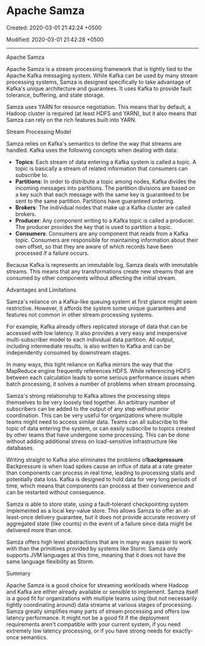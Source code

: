 # Apache Samza

Created: 2020-03-01 21:42:24 +0500

Modified: 2020-03-01 21:42:28 +0500

---

Apache Samza

Apache Samza is a stream processing framework that is tightly tied to the Apache Kafka messaging system. While Kafka can be used by many stream processing systems, Samza is designed specifically to take advantage of Kafka's unique architecture and guarantees. It uses Kafka to provide fault tolerance, buffering, and state storage.

Samza uses YARN for resource negotiation. This means that by default, a Hadoop cluster is required (at least HDFS and YARN), but it also means that Samza can rely on the rich features built into YARN.

Stream Processing Model

Samza relies on Kafka's semantics to define the way that streams are handled. Kafka uses the following concepts when dealing with data:
-   **Topics**: Each stream of data entering a Kafka system is called a topic. A topic is basically a stream of related information that consumers can subscribe to.
-   **Partitions**: In order to distribute a topic among nodes, Kafka divides the incoming messages into partitions. The partition divisions are based on a key such that each message with the same key is guaranteed to be sent to the same partition. Partitions have guaranteed ordering.
-   **Brokers**: The individual nodes that make up a Kafka cluster are called brokers.
-   **Producer**: Any component writing to a Kafka topic is called a producer. The producer provides the key that is used to partition a topic.
-   **Consumers**: Consumers are any component that reads from a Kafka topic. Consumers are responsible for maintaining information about their own offset, so that they are aware of which records have been processed if a failure occurs.

Because Kafka is represents an immutable log, Samza deals with immutable streams. This means that any transformations create new streams that are consumed by other components without affecting the initial stream.

Advantages and Limitations

Samza's reliance on a Kafka-like queuing system at first glance might seem restrictive. However, it affords the system some unique guarantees and features not common in other stream processing systems.

For example, Kafka already offers replicated storage of data that can be accessed with low latency. It also provides a very easy and inexpensive multi-subscriber model to each individual data partition. All output, including intermediate results, is also written to Kafka and can be independently consumed by downstream stages.

In many ways, this tight reliance on Kafka mirrors the way that the MapReduce engine frequently references HDFS. While referencing HDFS between each calculation leads to some serious performance issues when batch processing, it solves a number of problems when stream processing.

Samza's strong relationship to Kafka allows the processing steps themselves to be very loosely tied together. An arbitrary number of subscribers can be added to the output of any step without prior coordination. This can be very useful for organizations where multiple teams might need to access similar data. Teams can all subscribe to the topic of data entering the system, or can easily subscribe to topics created by other teams that have undergone some processing. This can be done without adding additional stress on load-sensitive infrastructure like databases.

Writing straight to Kafka also eliminates the problems of**backpressure**. Backpressure is when load spikes cause an influx of data at a rate greater than components can process in real time, leading to processing stalls and potentially data loss. Kafka is designed to hold data for very long periods of time, which means that components can process at their convenience and can be restarted without consequence.

Samza is able to store state, using a fault-tolerant checkpointing system implemented as a local key-value store. This allows Samza to offer an at-least-once delivery guarantee, but it does not provide accurate recovery of aggregated state (like counts) in the event of a failure since data might be delivered more than once.

Samza offers high level abstractions that are in many ways easier to work with than the primitives provided by systems like Storm. Samza only supports JVM languages at this time, meaning that it does not have the same language flexibility as Storm.

Summary

Apache Samza is a good choice for streaming workloads where Hadoop and Kafka are either already available or sensible to implement. Samza itself is a good fit for organizations with multiple teams using (but not necessarily tightly coordinating around) data streams at various stages of processing. Samza greatly simplifies many parts of stream processing and offers low latency performance. It might not be a good fit if the deployment requirements aren't compatible with your current system, if you need extremely low latency processing, or if you have strong needs for exactly-once semantics.
